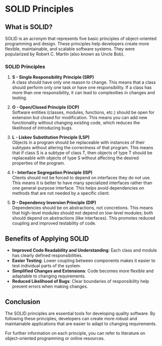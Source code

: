 # SOLID Principles

## What is SOLID?

SOLID is an acronym that represents five basic principles of object-oriented programming and design. These principles help developers create more flexible, maintainable, and scalable software systems. They were popularized by Robert C. Martin (also known as Uncle Bob).

### SOLID Principles

1. **S - Single Responsibility Principle (SRP)**  
   A class should have only one reason to change. This means that a class should perform only one task or have one responsibility. If a class has more than one responsibility, it can lead to complexities in changes and testing.

2. **O - Open/Closed Principle (OCP)**  
   Software entities (classes, modules, functions, etc.) should be open for extension but closed for modification. This means you can add new functionality without changing existing code, which reduces the likelihood of introducing bugs.

3. **L - Liskov Substitution Principle (LSP)**  
   Objects in a program should be replaceable with instances of their subtypes without altering the correctness of that program. This means that if class S is a subtype of class T, then objects of type T should be replaceable with objects of type S without affecting the desired properties of the program.

4. **I - Interface Segregation Principle (ISP)**  
   Clients should not be forced to depend on interfaces they do not use. This means it is better to have many specialized interfaces rather than one general-purpose interface. This helps avoid dependencies on methods that are not needed by a specific client.

5. **D - Dependency Inversion Principle (DIP)**  
   Dependencies should be on abstractions, not concretions. This means that high-level modules should not depend on low-level modules; both should depend on abstractions (like interfaces). This promotes reduced coupling and improved testability of code.

## Benefits of Applying SOLID

- **Improved Code Readability and Understanding**: Each class and module has clearly defined responsibilities.
- **Easier Testing**: Lower coupling between components makes it easier to test individual parts of the system.
- **Simplified Changes and Extensions**: Code becomes more flexible and adaptable to changing requirements.
- **Reduced Likelihood of Bugs**: Clear boundaries of responsibility help prevent errors when making changes.

## Conclusion

The SOLID principles are essential tools for developing quality software. By following these principles, developers can create more robust and maintainable applications that are easier to adapt to changing requirements.

For further information on each principle, you can refer to literature on object-oriented programming or online resources.
